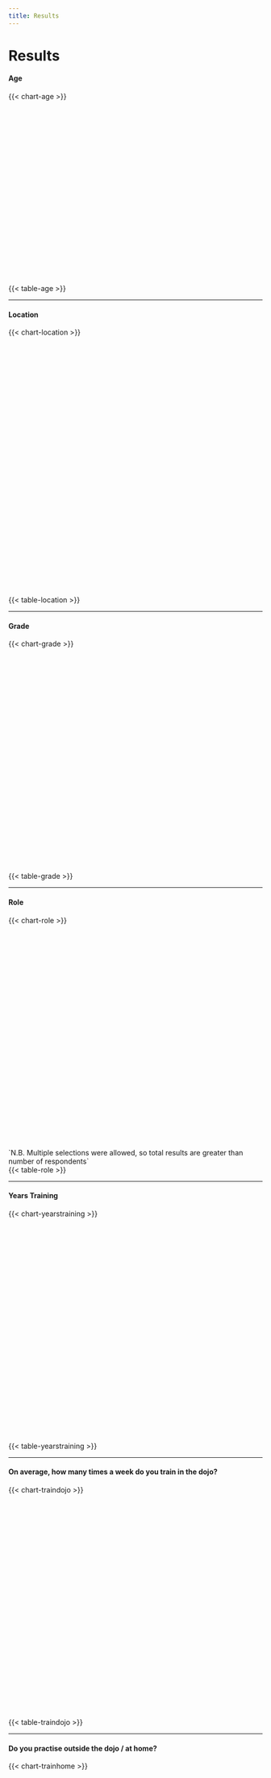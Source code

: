 ```yaml
---
title: Results
---
```

<script type="text/javascript" src="https://www.gstatic.com/charts/loader.js"></script>
<script type="text/javascript">google.charts.load('current', {'packages':['corechart','bar','table']});</script>

# Results

#### Age
{{< chart-age >}}
<script type="text/javascript">google.charts.setOnLoadCallback(drawAgeResults);</script>
<div id="ageageage" style="height: 100%; height: 350px; display: block; width: auto; margin: 0 auto !important;"></div>
{{< table-age >}}

***

#### Location
{{< chart-location >}}
<script type="text/javascript">google.charts.setOnLoadCallback(drawLocationResults);</script>
<div id="locationlocation" style="width: 100%; height: 500px; display: block; width: auto; margin: 0 auto !important;"></div>
{{< table-location >}}

***

#### Grade
{{< chart-grade >}}
<script type="text/javascript">google.charts.setOnLoadCallback(drawGradeResults);</script>
<div id="gradegradegrade" style="width: 100%; height: 430px; display: block; width: auto; margin: 0 auto !important;"></div>
{{< table-grade >}}

***

#### Role
{{< chart-role >}}
<script type="text/javascript">google.charts.setOnLoadCallback(drawRoleResults);</script>
<div id="rolerolerole" style="width: 100%; height: 430px; display: block; width: auto; margin: 0 auto !important;"></div>
<div style="font-size: 14px;">`N.B. Multiple selections were allowed, so total results are greater than number of respondents`</div>
{{< table-role >}}

***

#### Years Training
{{< chart-yearstraining >}}
<script type="text/javascript">google.charts.setOnLoadCallback(drawYearsTrainingResults);</script>
<div id="yearstraining" style="width: 100%; height: 430px; display: block; width: auto; margin: 0 auto !important;"></div>
{{< table-yearstraining >}}

***

#### On average, how many times a week do you train in the dojo?
{{< chart-traindojo >}}
<script type="text/javascript">google.charts.setOnLoadCallback(drawTrainDojoResults);</script>
<div id="traindojo" style="width: 100%; height: 430px; display: block; width: auto; margin: 0 auto !important;"></div>
{{< table-traindojo >}}

***

#### Do you practise outside the dojo / at home?
{{< chart-trainhome >}}
<script type="text/javascript">google.charts.setOnLoadCallback(drawTrainHomeResults);</script>
<div id="trainhome" style="width: 100%; height: 430px; display: block; width: auto; margin: 0 auto !important;"></div>
{{< table-trainhome >}}

***

#### If yes, on average, how many times a week do you outside the dojo?
{{< chart-trainhomecount >}}
<script type="text/javascript">google.charts.setOnLoadCallback(drawTrainHomeCountResults);</script>
<div id="trainhomecount" style="width: 100%; height: 430px; display: block; width: auto; margin: 0 auto !important;"></div>
{{< table-trainhomecount >}}

***

#### Do you train in any other Martial Arts?
{{< chart-otherartscount >}}
<script type="text/javascript">google.charts.setOnLoadCallback(drawOtherArtsCountResults);</script>
<div id="otherartscount" style="width: 100%; height: 430px; display: block; width: auto; margin: 0 auto !important;"></div>
{{< table-otherartscount >}}

{{% text-otherarts %}}

***

#### What style of karate did you begin your learning in?
{{< chart-karatestylecount >}}
<script type="text/javascript">google.charts.setOnLoadCallback(drawKarateStyleCountResults);</script>
<div id="karatestylecount" style="width: 100%; height: 430px; display: block; width: auto; margin: 0 auto !important;"></div>
{{< table-karatestylecount >}}

{{% text-karatestylecount %}}

***

#### Why did you pick this style?
{{< chart-stylepickcount >}}
<script type="text/javascript">google.charts.setOnLoadCallback(drawStylePickCountResults);</script>
<div id="stylepick" style="width: 100%; height: 430px; display: block; width: auto; margin: 0 auto !important;"></div>
{{< table-stylepickcount >}}

{{% text-stylepickcount %}}

***